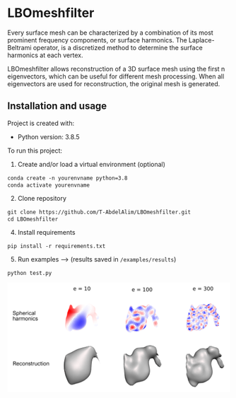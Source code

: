 # LBOmeshfilter

Every surface mesh can be characterized by a combination of its most prominent frequency components, or surface harmonics. The Laplace-Beltrami operator, is a discretized method to determine the surface harmonics at each vertex. 

LBOmeshfilter allows reconstruction of a 3D surface mesh using the first n eigenvectors, which can be useful for different mesh processing. When all eigenvectors are used for reconstruction, the original mesh is generated. 

## Installation and usage
Project is created with:
* Python version: 3.8.5

To run this project:
1. Create and/or load a virtual environment (optional) 
```
conda create -n yourenvname python=3.8
conda activate yourenvname
```
2. Clone repository
```
git clone https://github.com/T-AbdelAlim/LBOmeshfilter.git
cd LBOmeshfilter
```
4. Install requirements
```
pip install -r requirements.txt
```

5. Run examples --> (results saved in ```/examples/results```)
```
python test.py
```

![Reconstruction](resources/bunny_example.png)
